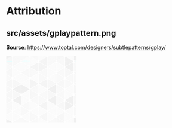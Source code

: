 # Attribution

## src/assets/gplaypattern.png

**Source**: <https://www.toptal.com/designers/subtlepatterns/gplay/>

![gplaypattern](https://github.com/xinthose/Netplan-GUI/raw/master/src/assets/gplaypattern.png)
